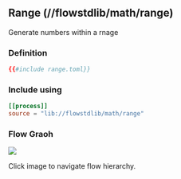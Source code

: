 ## Range (//flowstdlib/math/range)
Generate numbers within a rnage
 
### Definition
```toml
{{#include range.toml}}
```

### Include using
```toml
[[process]]
source = "lib://flowstdlib/math/range"
```
### Flow Graoh
<a href="range.dot.svg" target="_blank"><img src="range.dot.svg"></a>

Click image to navigate flow hierarchy.